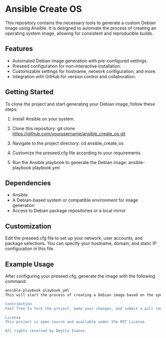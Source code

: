 # Ansible Create OS

This repository contains the necessary tools to generate a custom Debian image using Ansible. It is designed to automate the process of creating an operating system image, allowing for consistent and reproducible builds.

## Features

- Automated Debian image generation with pre-configured settings.
- Preseed configuration for non-interactive installation.
- Customizable settings for hostname, network configuration, and more.
- Integration with GitHub for version control and collaboration.

## Getting Started

To clone the project and start generating your Debian image, follow these steps:

1. Install Ansible on your system.
2. Clone this repository:
git clone https://github.com/yourusername/ansible_create_os.git
3. Navigate to the project directory:
cd ansible_create_os

4. Customize the preseed.cfg file according to your requirements.
5. Run the Ansible playbook to generate the Debian image:
ansible-playbook playbook.yml

## Dependencies

- Ansible
- A Debian-based system or compatible environment for image generation
- Access to Debian package repositories or a local mirror

## Customization

Edit the preseed.cfg file to set up your network, user accounts, and package selections. You can specify your hostname, domain, and static IP configuration in this file.

## Example Usage

After configuring your preseed.cfg, generate the image with the following command:

```bash
ansible-playbook playbook.yml
This will start the process of creating a Debian image based on the specifications you've provided.

Contribution
Feel free to fork the project, make your changes, and submit a pull request. We appreciate your contributions to improve the project!

License
This project is open source and available under the MIT License.

All rights reserved by Dmytro Ivanov.